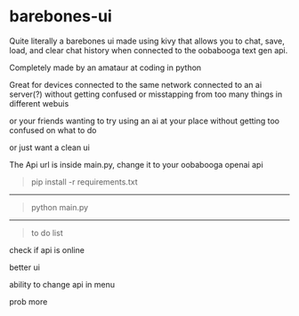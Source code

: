 # barebones-ui
Quite literally a barebones ui made using kivy that allows you to chat, save, load, and clear chat history when connected to the oobabooga text gen api.

Completely made by an amataur at coding in python

Great for devices connected to the same network connected to an ai server(?) without getting confused or misstapping from too many things in different webuis

or your friends wanting to try using an ai at your place without getting too confused on what to do

or just want a clean ui

The Api url is inside main.py, change it to your oobabooga openai api

>pip install -r requirements.txt

---
>python main.py

---

>to do list

check if api is online

better ui

ability to change api in menu


prob more
